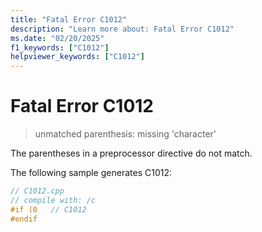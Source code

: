 ```yaml
---
title: "Fatal Error C1012"
description: "Learn more about: Fatal Error C1012"
ms.date: "02/20/2025"
f1_keywords: ["C1012"]
helpviewer_keywords: ["C1012"]
---
```

# Fatal Error C1012

> unmatched parenthesis: missing 'character'

The parentheses in a preprocessor directive do not match.

The following sample generates C1012:

```cpp
// C1012.cpp
// compile with: /c
#if (0   // C1012
#endif
```
